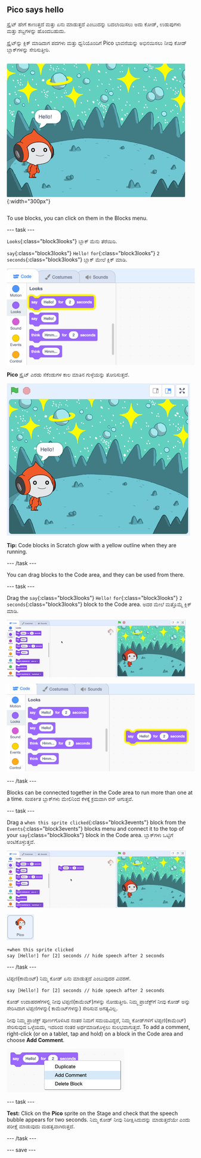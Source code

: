## Pico says hello

<div style="display: flex; flex-wrap: wrap">
<div style="flex-basis: 200px; flex-grow: 1; margin-right: 15px;">
ಸ್ಪ್ರೈಟ್ ಹೇಗೆ ಕಾಣುತ್ತದೆ ಮತ್ತು ಏನು ಮಾಡುತ್ತದೆ ಎಂಬುದನ್ನು ಬದಲಾಯಿಸಲು ಅದು ಕೋಡ್, ಉಡುಪುಗಳು ಮತ್ತು ಶಬ್ದಗಳನ್ನು ಹೊಂದಬಹುದು. 
  
ಸ್ಪ್ರೈಟ್‌ನ್ನು ಕ್ಲಿಕ್ ಮಾಡಿದಾಗ ಪದಗಳು ಮತ್ತು ಧ್ವನಿಯೊಂದಿಗೆ Pico ಭಾವನೆಯನ್ನು ಅಭಿನಯಿಸಲು ನೀವು ಕೋಡ್ ಬ್ಲಾಕ್‌ಗಳನ್ನು ಸೇರಿಸುತ್ತೀರಿ.
</div>
<div>

![The Pico sprite saying, "Hello!"](images/pico-step2.png){:width="300px"}

</div>
</div>

To use blocks, you can click on them in the Blocks menu.

--- task ---

`Looks`{:class="block3looks"} ಬ್ಲಾಕ್‌ ಮೆನು ತೆರೆಯಿರಿ.

`say`{:class="block3looks"} `Hello!` `for`{:class="block3looks"} `2` `seconds`{:class="block3looks"} ಬ್ಲಾಕ್‌ ಮೇಲೆ ಕ್ಲಿಕ್‌ ಮಾಡಿ.

![The 'say Hello! for 2 seconds' block glowing with a yellow outline.](images/pico-say-hello-blocks-menu.png)

**Pico** ಸ್ಪ್ರೈಟ್ ಎರಡು ಸೆಕೆಂಡುಗಳ ಕಾಲ ಮಾತಿನ ಗುಳ್ಳೆಯನ್ನು ತೋರಿಸುತ್ತದೆ.

![ಮಾತಿನ ಗುಳ್ಳೆಯಲ್ಲಿ Pico ಸ್ಪ್ರೈಟ್‌ "Hello!" ದೊಂದಿಗೆ.](images/pico-say-hello-stage.png)

**Tip:** Code blocks in Scratch glow with a yellow outline when they are running.

--- /task ---

You can drag blocks to the Code area, and they can be used from there.

--- task ---

Drag the `say`{:class="block3looks"} `Hello!` `for`{:class="block3looks"} `2` `seconds`{:class="block3looks"} block to the Code area. ಅದರ ಮೇಲೆ ಮತ್ತೊಮ್ಮೆ ಕ್ಲಿಕ್ ಮಾಡಿ.

![Dragging the 'say' block to the Code area and clicking on it to run it.](images/pico-drag-say.gif)

![The 'say' block has been dragged to the Code area. ಕೋಡ್‌ ಬ್ಲಾಕ್ ಹಳದಿ ಬಾಹ್ಯರೇಖೆಯೊಂದಿಗೆ ಹೊಳೆಯುತ್ತದೆ.](images/pico-drag-say.png)

--- /task ---

Blocks can be connected together in the Code area to run more than one at a time. ಸಂಪರ್ಕಿತ ಬ್ಲಾಕ್‌ಗಳು ಮೇಲಿನಿಂದ ಕೆಳಕ್ಕೆ ಕ್ರಮವಾಗಿ ರನ್‌ ಆಗುತ್ತವೆ.

--- task ---

Drag a `when this sprite clicked`{:class="block3events"} block from the `Events`{:class="block3events"} blocks menu and connect it to the top of your `say`{:class="block3looks"} block in the Code area. ಬ್ಲಾಕ್‌ಗಳು ಒಟ್ಟಿಗೆ ಅಂಟಿಕೊಳ್ಳುತ್ತವೆ.

![ಬ್ಲಾಕ್‌ಗಳ ಅನಿಮೇಶನ್‌ ಒಟ್ಟಿಗೆ ಅಂಟಿಕೊಳ್ಳುವುದು. Pico ಕ್ಲಿಕ್‌ ಮಾಡಿದಾಗ, ಅವುಗಳು "Hello!" ಎರಡು ಸೆಕೆಂಡುಗಳ ಕಾಲ ಹೇಳುತ್ತವೆ.](images/pico-snap-together.gif)

![Pico ಸ್ಪ್ರೈಟ್.‌.](images/pico-sprite.png)

```blocks3
+when this sprite clicked
say [Hello!] for [2] seconds // hide speech after 2 seconds
```

--- /task ---

ಟಿಪ್ಪಣಿ(ಕಾಮೆಂಟ್)‌ ನಿಮ್ಮ ಕೋಡ್‌ ಏನು ಮಾಡುತ್ತದೆ ಎಂಬುವುದರ ವಿವರಣೆ.

```blocks3
say [Hello!] for [2] seconds // hide speech after 2 seconds
```
ಕೋಡ್‌ ಉದಾಹರಣೆಗಳಲ್ಲಿ ನೀವು ಟಿಪ್ಪಣಿ(ಕಾಮೆಂಟ್)‌ಗಳನ್ನು ನೋಡುತ್ತೀರಿ. ನಿಮ್ಮ ಪ್ರಾಜೆಕ್ಟ್‌ಗೆ ನೀವು ಕೋಡ್ ಅನ್ನು ಸೇರಿಸಿದಾಗ ಟಿಪ್ಪಣಿಗಳನ್ನು( ಕಾಮೆಂಟ್‌ಗಳನ್ನು) ಸೇರಿಸುವ ಅಗತ್ಯವಿಲ್ಲ.

ನೀವು ನಿಮ್ಮ ಪ್ರಾಜೆಕ್ಟ್‌ ಪೂರ್ಣಗೊಳಿಸಿದ ನಂತರ ನಿಮಗೆ ಸಮಯವಿದ್ದರೆ, ನಿಮ್ಮ ಕೋಡ್‌ಗಳಿಗೆ ಟಿಪ್ಪಣಿ(ಕಾಮೆಂಟ್)‌ ಸೇರಿಸುವುದ ಒಳ್ಳೆಯದು, ಇದರಿಂದ ನಂತರ ಅರ್ಥಮಾಡಿಕೊಳ್ಳಲು ಸುಲಭವಾಗುತ್ತದೆ. To add a comment, right-click (or on a tablet, tap and hold) on a block in the Code area and choose **Add Comment**.

![ನೀವು ಬ್ಲಾಕ್‌ ಮೇಲೆ ರೈಟ್‌-ಕ್ಲಿಕ್‌ ಮಾಡಿದಾಗ ಕಾಣಿಸಿಕೊಳ್ಳುವ ಪಾಪ್-ಅಪ್‌ ಮೆನು. 'Add Comment' ಆಯ್ಕೆ ಮಾಡಲಾಗಿದೆ.](images/add-comment.png)

--- task ---

**Test:** Click on the **Pico** sprite on the Stage and check that the speech bubble appears for two seconds. ನಿಮ್ಮ ಕೋಡ್‌ ನೀವು ನಿರೀಕ್ಷಿಸಿದುದನ್ನು ಮಾಡುತ್ತದೆಯೇ ಎಂದು ಪರೀಕ್ಷೆ ಮಾಡುವುದು ಮಹತ್ವವಾಗಿರುತ್ತದೆ.

--- /task ---

--- save ---
